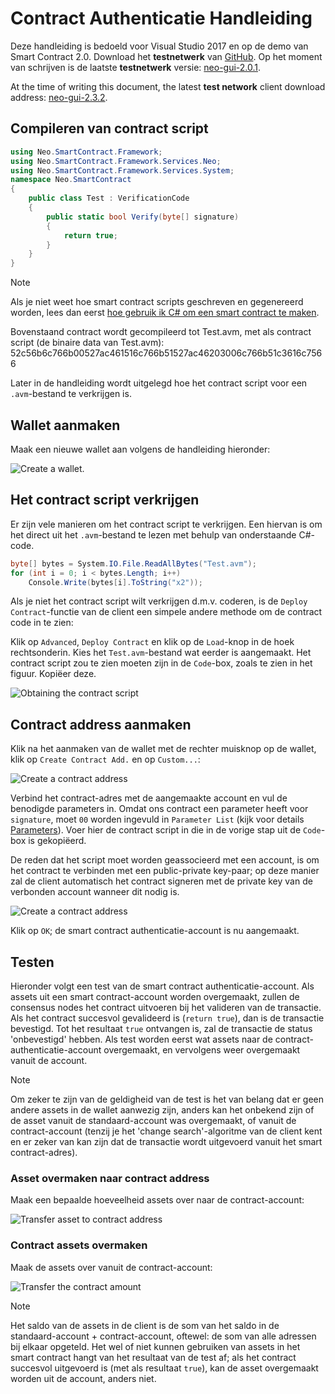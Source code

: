 # Contract Authenticatie Handleiding

Deze handleiding is bedoeld voor Visual Studio 2017 en op de demo van Smart Contract 2.0. Download het **testnetwerk** van [GitHub](https://github.com/neo-project/neo-gui-releases). Op het moment van schrijven is de laatste **testnetwerk** versie: [neo-gui-2.0.1](https://github.com/neo-project/neo-gui/releases/download/v2.0.1/neo-gui-windows.zip).

At the time of writing this document, the latest **test network** client download address: [neo-gui-2.3.2](https://github.com/neo-project/neo-gui/releases/download/v2.3.2/neo-gui-windows.zip).

## Compileren van contract script

```c#
using Neo.SmartContract.Framework;
using Neo.SmartContract.Framework.Services.Neo;
using Neo.SmartContract.Framework.Services.System;
namespace Neo.SmartContract
{
    public class Test : VerificationCode
    {
        public static bool Verify(byte[] signature)
        {
            return true;
        }
    }
}
```

> [!Note]
> Als je niet weet hoe smart contract scripts geschreven en gegenereerd worden, lees dan eerst [hoe gebruik ik C# om een smart contract te maken](../getting-started.md).
>

Bovenstaand contract wordt gecompileerd tot Test.avm, met als contract script (de binaire data van Test.avm): 52c56b6c766b00527ac461516c766b51527ac46203006c766b51c3616c7566

Later in de handleiding wordt uitgelegd hoe het contract script voor een `.avm`-bestand te verkrijgen is.

## Wallet aanmaken

Maak een nieuwe wallet aan volgens de handleiding hieronder:

![Create a wallet](/assets/verify_1.png).

## Het contract script verkrijgen

Er zijn vele manieren om het contract script te verkrijgen. Een hiervan is om het direct uit het `.avm`-bestand te lezen met behulp van onderstaande C#-code.

```c#
byte[] bytes = System.IO.File.ReadAllBytes("Test.avm");
for (int i = 0; i < bytes.Length; i++)
    Console.Write(bytes[i].ToString("x2"));
```

Als je niet het contract script wilt verkrijgen d.m.v. coderen, is de `Deploy Contract`-functie van de client een simpele andere methode om de contract code in te zien:

Klik op `Advanced`, `Deploy Contract` en klik op de `Load`-knop in de hoek rechtsonderin. Kies het `Test.avm`-bestand wat eerder is aangemaakt. Het contract script zou te zien moeten zijn in de `Code`-box, zoals te zien in het figuur. Kopiëer deze.

![Obtaining the contract script](/assets/verify_5.png)

## Contract address aanmaken

Klik na het aanmaken van de wallet met de rechter muisknop op de wallet, klik op `Create Contract Add.` en op `Custom...`:

![Create a contract address](/assets/verify_6.png)

Verbind het contract-adres met de aangemaakte account en vul de benodigde parameters in. Omdat ons contract een parameter heeft voor `signature`, moet `00` worden ingevuld in `Parameter List` (kijk voor details [Parameters](Parameter.md)). Voer hier de contract script in die in de vorige stap uit de `Code`-box is gekopiëerd.

De reden dat het script moet worden geassocieerd met een account, is om het contract te verbinden met een public-private key-paar; op deze manier zal de client automatisch het contract signeren met de private key van de verbonden account wanneer dit nodig is.

![Create a contract address](/assets/verify_7.png)

Klik op `OK`; de smart contract authenticatie-account is nu aangemaakt.

## Testen

Hieronder volgt een test van de smart contract authenticatie-account. Als assets uit een smart contract-account worden overgemaakt, zullen de consensus nodes het contract uitvoeren bij het valideren van de transactie. Als het contract succesvol gevalideerd is (`return true`), dan is de transactie bevestigd. Tot het resultaat `true` ontvangen is, zal de transactie de status 'onbevestigd' hebben. Als test worden eerst wat assets naar de contract-authenticatie-account overgemaakt, en vervolgens weer overgemaakt vanuit de account.

> [!Note]
> Om zeker te zijn van de geldigheid van de test is het van belang dat er geen andere assets in de wallet aanwezig zijn, anders kan het onbekend zijn of de asset vanuit de standaard-account was overgemaakt, of vanuit de contract-account (tenzij je het 'change search'-algoritme van de client kent en er zeker van kan zijn dat de transactie wordt uitgevoerd vanuit het smart contract-adres).

### Asset overmaken naar contract address

Maak een bepaalde hoeveelheid assets over naar de contract-account:

![Transfer asset to contract address](/assets/verify_9.png)

### Contract assets overmaken

Maak de assets over vanuit de contract-account:

![Transfer the contract amount](/assets/verify_10.png)

> [!Note]
> Het saldo van de assets in de client is de som van het saldo in de standaard-account + contract-account, oftewel: de som van alle adressen bij elkaar opgeteld. Het wel of niet kunnen gebruiken van assets in het smart contract hangt van het resultaat van de test af; als het contract succesvol uitgevoerd is (met als resultaat `true`), kan de asset overgemaakt worden uit de account, anders niet.
